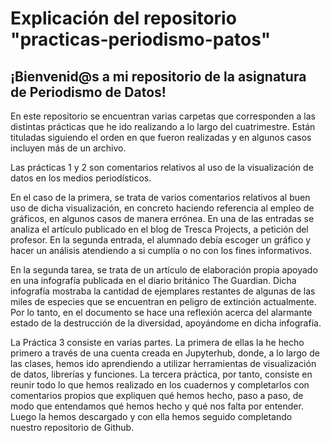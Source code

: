 # Explicación del repositorio "practicas-periodismo-patos"

## ¡Bienvenid@s a mi repositorio de la asignatura de Periodismo de Datos!

En este repositorio se encuentran varias carpetas que corresponden a las distintas prácticas que he ido realizando a lo largo del cuatrimestre. Están tituladas siguiendo el orden en que fueron realizadas y en algunos casos incluyen más de un archivo.

Las prácticas 1 y 2 son comentarios relativos al uso de la visualización de datos en los medios periodísticos. 

En el caso de la primera, se trata de varios comentarios relativos al buen uso de dicha visualización, en concreto haciendo referencia al empleo de gráficos, en algunos casos de manera errónea. En una de las entradas se analiza el artículo publicado en el blog de Tresca Projects, a petición del profesor. En la segunda entrada, el alumnado debía escoger un gráfico y hacer un análisis atendiendo a si cumplía o no con los fines informativos. 

En la segunda tarea, se trata de un artículo de elaboración propia apoyado en una infografía publicada en el diario británico The Guardian. Dicha infografía mostraba la cantidad de ejemplares restantes de algunas de las miles de especies que se encuentran en peligro de extinción actualmente. Por lo tanto, en el documento se hace una reflexión acerca del alarmante estado de la destrucción de la diversidad, apoyándome en dicha infografía.

La Práctica 3 consiste en varias partes. La primera de ellas la he hecho primero a través de una cuenta creada en Jupyterhub, donde, a lo largo de las clases, hemos ido aprendiendo a utilizar herramientas de visualización de datos, librerías y funciones. La tercera práctica, por tanto, consiste en reunir todo lo que hemos realizado en los cuadernos y completarlos con comentarios propios que expliquen qué hemos hecho, paso a paso, de modo que entendamos qué hemos hecho y qué nos falta por entender. Luego la hemos descargado y con ella hemos seguido completando nuestro repositorio de Github.
